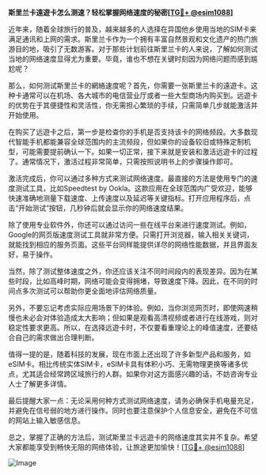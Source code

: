 **斯里兰卡遠遊卡怎么测速？轻松掌握网络速度的秘密[[TG💪+ @esim1088](https://t.me/s/esim1088)]**

近年来，随着全球旅行的普及，越来越多的人选择在异国他乡使用当地的SIM卡来满足通讯和上网的需求。斯里兰卡作为一个拥有丰富自然景观和文化遗产的热门旅游目的地，吸引了无数游客。对于那些计划前往斯里兰卡的人来说，了解如何测试当地的网络速度显得尤为重要。毕竟，谁也不想在关键时刻因为网络问题而感到尴尬呢？

那么，如何测试斯里兰卡的網絡速度呢？首先，你需要一张斯里兰卡的遠遊卡。这种卡通常可以在机场、各大城市的电信营业厅或者一些大型商场内购买到。远遊卡的优势在于其便捷性和灵活性，你无需担心繁琐的手续，只需简单几步就能激活并开始使用。

在购买了远遊卡之后，第一步是检查你的手机是否支持该卡的网络频段。大多数现代智能手机都能兼容全球范围内的主流频段，但如果你的设备较旧或特殊定制机型，可能需要提前确认一下。如果一切正常，接下来就是安装和激活远遊卡的过程了。通常情况下，激活过程非常简单，只需按照说明书上的步骤操作即可。

激活完成后，你可以通过多种方式来测试网络速度。最直接的方法是使用专门的速度测试工具，比如Speedtest by Ookla。这款应用在全球范围内广受欢迎，能够快速准确地测量下载速度、上传速度以及延迟等关键指标。打开应用程序后，点击“开始测试”按钮，几秒钟后就会显示你的网络速度结果。

除了使用专业软件外，你还可以通过访问一些在线平台来进行速度测试。例如，Google的网页版速度测试工具就非常方便。只需打开浏览器，输入相关关键词，就能找到相应的服务页面。这些平台同样能提供详尽的网络性能数据，并且界面友好，易于操作。

当然，除了测试整体速度之外，你还应该关注不同时间段内的表现差异。因为在某些时段，比如高峰时期，网络可能会变得拥堵，导致速度下降。因此，在不同的时间点多次测试可以帮助你更全面地评估网络质量。

另外，不要忘记考虑实际应用场景下的体验。例如，当你浏览网页时，即使网速稍慢也未必会对体验造成太大影响；但如果是观看高清视频或者进行在线游戏，则对稳定性要求更高。所以，在选择远遊卡时，不仅要看重理论上的峰值速度，还要结合自己的需求做出合理判断。

值得一提的是，随着科技的发展，现在市面上还出现了许多新型产品和服务，如eSIM卡。相比传统实体SIM卡，eSIM卡具有体积小巧、无需物理更换等诸多优点，尤其适合经常跨区域旅行的人群。如果你对这方面感兴趣的话，不妨咨询专业人士了解更多详情。

最后提醒大家一点：无论采用何种方式测试网络速度，请务必确保手机电量充足，并避免在信号弱的地方进行操作。同时也要注意保护个人信息安全，避免在不可信的网站上输入敏感信息。

总之，掌握了正确的方法后，测试斯里兰卡远遊卡的网络速度其实并不复杂。希望大家都能享受到畅快无阻的网络体验，让旅途更加愉快！[[TG💪+ @esim1088](https://t.me/s/esim1088)]

![Image](https://i.postimg.cc/4NQfJmqS/Snipaste-2025-05-13-00-14-12.png)